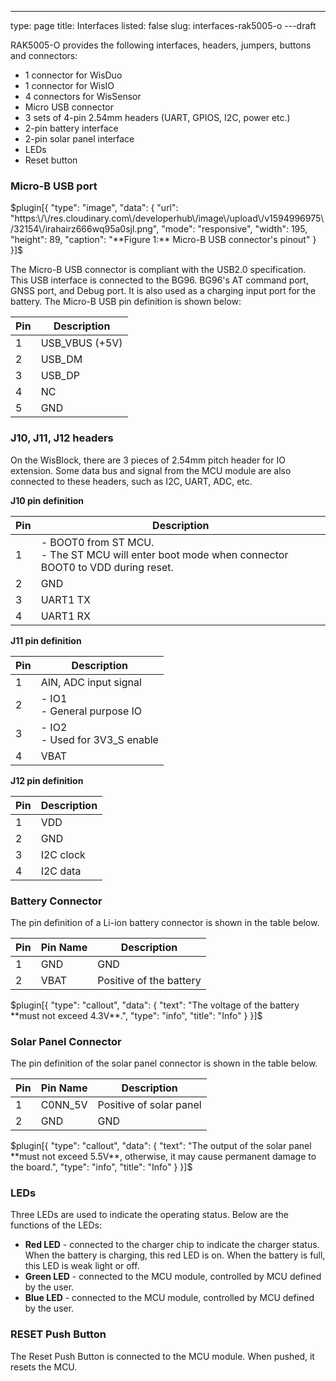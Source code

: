 ---
type: page
title: Interfaces
listed: false
slug: interfaces-rak5005-o
---draft

RAK5005-O provides the following interfaces, headers, jumpers, buttons and connectors:

- 1 connector for WisDuo 
- 1 connector for WisIO 
- 4 connectors for WisSensor 
- Micro USB connector 
- 3 sets of 4-pin 2.54mm headers (UART, GPIOS, I2C, power etc.) 
- 2-pin battery interface 
- 2-pin solar panel interface 
- LEDs 
- Reset button

### Micro-B USB port

$plugin[{
    "type": "image",
    "data": {
        "url": "https:\/\/res.cloudinary.com\/developerhub\/image\/upload\/v1594996975\/32154\/irahairz666wq95a0sjl.png",
        "mode": "responsive",
        "width": 195,
        "height": 89,
        "caption": "**Figure 1:** Micro-B USB connector's pinout"
    }
}]$

The Micro-B USB connector is compliant with the USB2.0 specification. This USB interface is connected to the BG96. BG96's AT command port, GNSS port, and Debug port. It is also used as a charging input port for the battery. The Micro-B USB pin definition is shown below:

| **Pin** | **Description** | 
| ---- | ---- | 
| 1 | USB_VBUS (+5V) | 
| 2 | USB_DM | 
| 3 | USB_DP | 
| 4 | NC | 
| 5 | GND | 


### J10, J11, J12 headers

On the WisBlock, there are 3 pieces of 2.54mm pitch header for IO extension. Some data bus and signal from the MCU module are also connected to these headers, such as I2C, UART, ADC, etc.

**J10 pin definition**

| **Pin** | **Description** | 
| ---- | ---- | 
| 1 | - BOOT0 from ST MCU. <br>- The ST MCU will enter boot mode when connector BOOT0 to VDD during reset. | 
| 2 | GND | 
| 3 | UART1 TX | 
| 4 | UART1 RX | 


**J11 pin definition**

| **Pin** | **Description** | 
| ---- | ---- | 
| 1 | AIN, ADC input signal | 
| 2 | - IO1<br>- General purpose IO | 
| 3 | - IO2<br>- Used for 3V3_S enable | 
| 4 | VBAT | 


**J12 pin definition**

| **Pin** | **Description** | 
| ---- | ---- | 
| 1 | VDD | 
| 2 | GND | 
| 3 | I2C clock | 
| 4 | I2C data | 


### Battery Connector

The pin definition of a Li-ion battery connector is shown in the table below.

| **Pin** | **Pin Name** | **Description** | 
| ---- | ---- | ---- | 
| 1 | GND | GND | 
| 2 | VBAT | Positive of the battery | 


$plugin[{
    "type": "callout",
    "data": {
        "text": "The voltage of the battery **must not exceed 4.3V**.",
        "type": "info",
        "title": "Info"
    }
}]$

### Solar Panel Connector

The pin definition of the solar panel connector is shown in the table below.

| **Pin** | **Pin Name** | **Description** | 
| ---- | ---- | ---- | 
| 1 | C0NN_5V | Positive of solar panel | 
| 2 | GND | GND | 


$plugin[{
    "type": "callout",
    "data": {
        "text": "The output of the solar panel **must not exceed 5.5V**, otherwise, it may cause permanent damage to the board.",
        "type": "info",
        "title": "Info"
    }
}]$

### LEDs

Three LEDs are used to indicate the operating status. Below are the functions of the LEDs:

- **Red LED** - connected to the charger chip to indicate the charger status. When the battery is charging, this red LED is on. When the battery is full, this LED is weak light or off.
- **Green LED** - connected to the MCU module, controlled by MCU defined by the user.
- **Blue LED** - connected to the MCU module, controlled by MCU defined by the user.

### RESET Push Button

The Reset Push Button is connected to the MCU module. When pushed, it resets the MCU.


